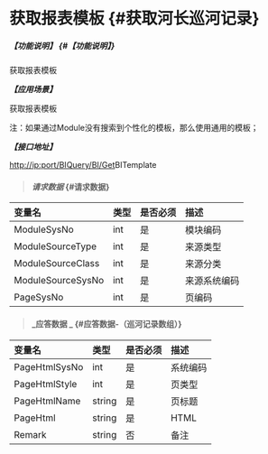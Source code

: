 # 获取报表模板 {#获取河长巡河记录}

##### _【功能说明】_ {#【功能说明】}

获取报表模板

_**【应用场景】**_

获取报表模板

注：如果通过Module没有搜索到个性化的模板，那么使用通用的模板；

_**【接口地址】**_

[http://ip:port/BIQuery/BI/Get](http://ip:port/HMQuery/PatrolRiver/GetPatrolRivers)BITemplate

> #### _请求数据_ {#请求数据}

| 变量名 | 类型 | 是否必须 | 描述 |
| :--- | :--- | :--- | :--- |
| ModuleSysNo | int | 是 | 模块编码 |
| ModuleSourceType | int | 是 | 来源类型 |
| ModuleSourceClass | int | 是 | 来源分类 |
| ModuleSourceSysNo | int | 是 | 来源系统编码 |
| PageSysNo | int | 是 | 页编码 |

> #### _应答数据 _ {#应答数据-（巡河记录数组）}

| 变量名 | 类型 | 是否必须 | 描述 |
| :--- | :--- | :--- | :--- |
| PageHtmlSysNo | int | 是 | 系统编码 |
| PageHtmlStyle | int | 是 | 页类型 |
| PageHtmlName | string | 是 | 页标题 |
| PageHtml | string | 是 | HTML |
| Remark | string | 否 | 备注 |



